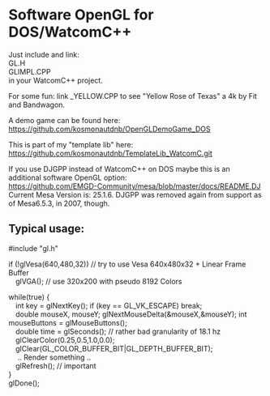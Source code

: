 # Software OpenGL for DOS/WatcomC++

Just include and link:  
  GL.H  
  GLIMPL.CPP  
in your WatcomC++ project.  

For some fun: link _YELLOW.CPP to see "Yellow Rose of Texas" a 4k by Fit and Bandwagon.  

A demo game can be found here: https://github.com/kosmonautdnb/OpenGLDemoGame_DOS  

This is part of my "template lib" here: https://github.com/kosmonautdnb/TemplateLib_WatcomC.git  

If you use DJGPP instead of WatcomC++ on DOS maybe this is an additional software OpenGL option:  
https://github.com/EMGD-Community/mesa/blob/master/docs/README.DJ  
Current Mesa Version is: 25.1.6. DJGPP was removed again from support as of Mesa6.5.3, in 2007, though.

## Typical usage:
#include "gl.h"  

if (!glVesa(640,480,32))  // try to use Vesa 640x480x32 + Linear Frame Buffer  
&emsp;glVGA(); // use 320x200 with pseudo 8192 Colors  

while(true) {  
&emsp;int key = glNextKey(); if (key == GL_VK_ESCAPE) break;  
&emsp;double mouseX, mouseY; glNextMouseDelta(&mouseX,&mouseY); int mouseButtons = glMouseButtons();  
&emsp;double time = glSeconds(); // rather bad granularity of 18.1 hz  
&emsp;glClearColor(0.25,0.5,1.0,0.0);  
&emsp;glClear(GL_COLOR_BUFFER_BIT|GL_DEPTH_BUFFER_BIT);  
&emsp; .. Render something ..  
&emsp;glRefresh(); // important  
}  
glDone();  
